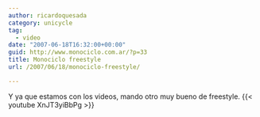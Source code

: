 ```yaml
---
author: ricardoquesada
category: unicycle
tag:
  - video
date: "2007-06-18T16:32:00+00:00"
guid: http://www.monociclo.com.ar/?p=33
title: Monociclo freestyle
url: /2007/06/18/monociclo-freestyle/

---
```

Y ya que estamos con los videos, mando otro muy bueno de freestyle.
{{< youtube XnJT3yiBbPg >}}
